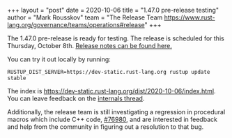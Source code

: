 +++
layout = "post"
date = 2020-10-06
title = "1.47.0 pre-release testing"
author = "Mark Rousskov"
team = "The Release Team <https://www.rust-lang.org/governance/teams/operations#release>"
+++

The 1.47.0 pre-release is ready for testing. The release is scheduled for this
Thursday, October 8th. [Release notes can be found here.][relnotes]

You can try it out locally by running:

```plain
RUSTUP_DIST_SERVER=https://dev-static.rust-lang.org rustup update stable
```

The index is <https://dev-static.rust-lang.org/dist/2020-10-06/index.html>. You
can leave feedback on the [internals thread][internals].

Additionally, the release team is still investigating a regression in procedural
macros which include C++ code, [#76980], and are interested in feedback and help
from the community in figuring out a resolution to that bug.

[#76980]: https://github.com/rust-lang/rust/issues/76980
[relnotes]: https://github.com/rust-lang/rust/blob/stable/RELEASES.md#version-1470-2020-10-08
[internals]: https://internals.rust-lang.org/t/1-47-0-pre-release-testing/
